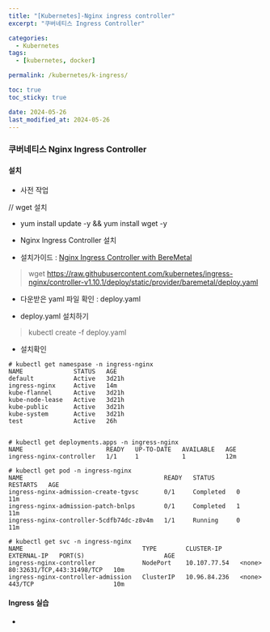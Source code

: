 ```yaml
---
title: "[Kubernetes]-Nginx ingress controller"
excerpt: "쿠버네티스 Ingress Controller"

categories:
  - Kubernetes
tags:
  - [kubernetes, docker]

permalink: /kubernetes/k-ingress/

toc: true
toc_sticky: true

date: 2024-05-26
last_modified_at: 2024-05-26
---
```


### 쿠버네티스 Nginx Ingress Controller
#### 설치

- 사전 작업
>
// wget 설치
- yum install update -y && yum install wget -y

- Nginx Ingress Controller 설치
 - 설치가이드 : [Nginx Ingress Controller with BereMetal](https://kubernetes.github.io/ingress-nginx/deploy/#bare-metal-clusters) 
> wget https://raw.githubusercontent.com/kubernetes/ingress-nginx/controller-v1.10.1/deploy/static/provider/baremetal/deploy.yaml

- 다운받은 yaml 파일 확인 : deploy.yaml

- deploy.yaml 설치하기
> kubectl create -f deploy.yaml

- 설치확인
```
# kubectl get namespase -n ingress-nginx
NAME              STATUS   AGE
default           Active   3d21h
ingress-nginx     Active   14m
kube-flannel      Active   3d21h
kube-node-lease   Active   3d21h
kube-public       Active   3d21h
kube-system       Active   3d21h
test              Active   26h


# kubectl get deployments.apps -n ingress-nginx
NAME                       READY   UP-TO-DATE   AVAILABLE   AGE
ingress-nginx-controller   1/1     1            1           12m

# kubectl get pod -n ingress-nginx
NAME                                       READY   STATUS      RESTARTS   AGE
ingress-nginx-admission-create-tgvsc       0/1     Completed   0          11m
ingress-nginx-admission-patch-bnlps        0/1     Completed   1          11m
ingress-nginx-controller-5cdfb74dc-z8v4m   1/1     Running     0          11m

# kubectl get svc -n ingress-nginx
NAME                                 TYPE        CLUSTER-IP     EXTERNAL-IP   PORT(S)                      AGE
ingress-nginx-controller             NodePort    10.107.77.54   <none>        80:32631/TCP,443:31498/TCP   10m
ingress-nginx-controller-admission   ClusterIP   10.96.84.236   <none>        443/TCP                      10m
```

#### Ingress 실습

- 







